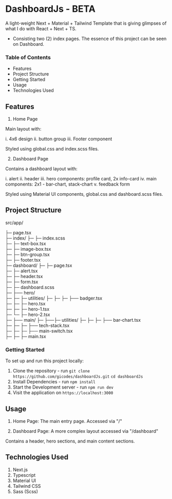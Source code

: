 # DashboardJs - BETA

A light-weight Next + Material + Tailwind Template that is giving glimpses of what I do with React + Next + TS.
- Consisting two (2) index pages. The essence of this project can be seen on Dashboard.


### Table of Contents

- Features
- Project Structure
- Getting Started
- Usage
- Technologies Used


## Features

1. Home Page

  Main layout with:

  i. 4x6 design
  ii. button group
  iii. Footer component

  Styled using global.css and index.scss files.

2. Dashboard Page

  Contains a dashboard layout with:

  i. alert
  ii. header 
  iii. hero components: profile card, 2x info-card
  iv. main components: 2x1 - bar-chart, stack-chart
  v. feedback form

  Styled using Material UI components, global.css and dashboard.scss files.


## Project Structure

src/app/

├─ page.tsx                    
├─ index/
├─ ├─ index.scss               
├─ ├─ text-box.tsx             
├─ ├─ image-box.tsx            
├─ ├─ btn-group.tsx            
├─ ├─ footer.tsx               
├─ dashboard/
├─ ├─ page.tsx                 
├─ ├─ alert.tsx                
├─ ├─ header.tsx               
├─ ├─ form.tsx                 
├─ ├─ dashboard.scss           
├─ ├── hero/                    
├─ ├─ ├─ utilities/
├─ ├─ ├─ ├── badger.tsx      
├─ ├─ ├─ hero.tsx                 
├─ ├─ ├─ hero-1.tsx               
├─ └─ ├─ hero-2.tsx  
├─ ├── main/
├─ ├──├─ utilities/
├─ ├─ ├─ ├── bar-chart.tsx         
├─ ├─ ├─ ├── tech-stack.tsx        
├─ ├─ ├─ ├── main-switch.tsx                                     
├─ ├─ ├─ main.tsx                   


### Getting Started

To set up and run this project locally:

1. Clone the repository - run
  `git clone https://github.com/gicodes/dashboardJs.git`
  `cd dashboardJs`
2. Install Dependencies - run
  `npm install`
3. Start the Development server - run
  `npm run dev`
4. Visit the application on `https://localhost:3000`


## Usage

1. Home Page: The main entry page. Accessed via "/"

2. Dashboard Page: A more complex layout accessed via "/dashboard"

  Contains a header, hero sections, and main content sections.


## Technologies Used
  
  1. Next.js
  2. Typescript
  3. Material UI
  4. Tailwind CSS
  5. Sass (Scss)
